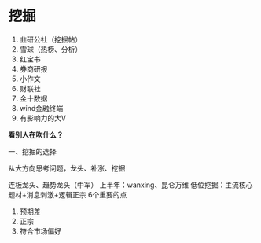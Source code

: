 
# 挖掘
1. 韭研公社（挖掘帖）
2. 雪球（热榜、分析）
3. 红宝书
4. 券商研报
5. 小作文
6. 财联社
7. 金十数据
8. wind金融终端
9. 有影响力的大V

**看别人在吹什么？**


一、挖掘的选择

从大方向思考问题，龙头、补涨、挖掘

连板龙头、趋势龙头（中军）
上半年：wanxing、昆仑万维
低位挖掘：主流核心题材+消息刺激+逻辑正宗
6个重要的点
1. 预期差
2. 正宗
3. 符合市场偏好


